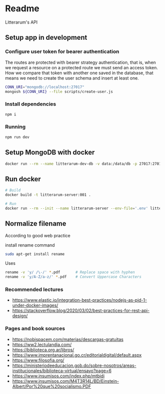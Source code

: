 # Readme

Litterarum's API

## Setup app in development

### Configure user token for bearer authentication

The routes are protected with bearer strategy authentication, that is, when we request a resource on a protected route we must send an access token. How we compare that token with another one saved in the database, that means we need to create the user schema and insert at least one.

```sh
CONN_URI="mongodb://localhost:27017"
mongosh ${CONN_URI} --file scripts/create-user.js
```

### Install dependencies

```sh
npm i
```

### Running

```sh
npm run dev
```

## Setup MongoDB with docker

```sh
docker run --rm --name litterarum-dev-db -v data:/data/db -p 27017:27017 mongo
```

## Run docker

```sh
# Build
docker build -t litterarum-server:001 .

# Run 
docker run --rm --init --name litterarum-server --env-file='.env' litterarum-server:001
```

## Normalize filename

According to good web practice

install rename command

```sh
sudo apt-get install rename
```

Uses

```sh
rename -v 'y/ /\-/' *.pdf       # Replace space with hyphen
rename -v 'y/A-Z/a-z/' *.pdf    # Convert Uppercase Characters
```

### Recommended lectures

- <https://www.elastic.io/integration-best-practices/nodejs-as-pid-1-under-docker-images/>
- <https://stackoverflow.blog/2020/03/02/best-practices-for-rest-api-design/>

### Pages and book sources

- <https://nobispacem.com/materias/descargas-gratuitas>
- <https://ww2.lectulandia.com/>
- <https://biblioteca.org.ar/libros/>
- <https://www.imprentanacional.go.cr/editorialdigital/default.aspx>
- <https://www.filosofia.org/>
- <https://ministeriodeeducacion.gob.do/sobre-nosotros/areas-institucionales/biblioteca-virtual/ensayo?page=6>
- <https://www.insumisos.com/index.php/mtbidi>
- <https://www.insumisos.com/M4T3R14L/BD/Einstein-Albert/Por%20que%20socialismo.PDF>
